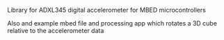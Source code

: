Library for ADXL345 digital accelerometer for MBED microcontrollers

Also and example mbed file and processing app which rotates a 3D cube relative to the accelerometer data